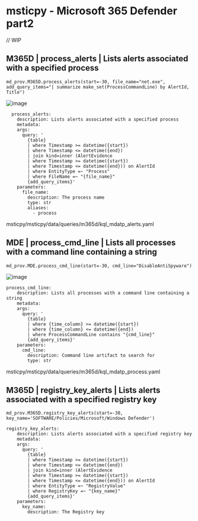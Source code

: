 # msticpy - Microsoft 365 Defender part2

// WIP <br>


## M365D | process_alerts | Lists alerts associated with a specified process
```
md_prov.M365D.process_alerts(start=-30, file_name="net.exe", add_query_items="| summarize make_set(ProcessCommandLine) by AlertId, Title")
```
![image](https://user-images.githubusercontent.com/120234772/219591170-6b256fd0-f304-46ff-87ad-de5516873459.png)

```
  process_alerts:
    description: Lists alerts associated with a specified process
    metadata:
    args:
      query: '
        {table}
        | where Timestamp >= datetime({start})
        | where Timestamp <= datetime({end})
        | join kind=inner (AlertEvidence
        | where Timestamp >= datetime({start})
        | where Timestamp <= datetime({end})) on AlertId
        | where EntityType =~ "Process"
        | where FileName =~ "{file_name}"
        {add_query_items}'
    parameters:
      file_name:
        description: The process name
        type: str
        aliases:
          - process
```
msticpy/msticpy/data/queries/m365d/kql_mdatp_alerts.yaml



## MDE | process_cmd_line | Lists all processes with a command line containing a string

```
md_prov.MDE.process_cmd_line(start=-30, cmd_line="DisableAntiSpyware")
```

![image](https://user-images.githubusercontent.com/120234772/220122881-85dbd545-920d-4e0c-abf5-742fe7d9fc69.png)



```
process_cmd_line:
    description: Lists all processes with a command line containing a string
    metadata:
    args:
      query: '
        {table}
        | where {time_column} >= datetime({start})
        | where {time_column} <= datetime({end})
        | where ProcessCommandLine contains "{cmd_line}"
        {add_query_items}'
    parameters:
      cmd_line:
        description: Command line artifact to search for
        type: str
```
msticpy/msticpy/data/queries/m365d/kql_mdatp_process.yaml


## M365D | registry_key_alerts | Lists alerts associated with a specified registry key
```
md_prov.M365D.registry_key_alerts(start=-30, key_name='SOFTWARE/Policies/Microsoft/Windows Defender')
```

```
registry_key_alerts:
    description: Lists alerts associated with a specified registry key
    metadata:
    args:
      query: '
        {table}
        | where Timestamp >= datetime({start})
        | where Timestamp <= datetime({end})
        | join kind=inner (AlertEvidence
        | where Timestamp >= datetime({start})
        | where Timestamp <= datetime({end})) on AlertId
        | where EntityType =~ "RegistryValue"
        | where RegistryKey =~ "{key_name}"
        {add_query_items}'
    parameters:
      key_name:
        description: The Registry key 
```
